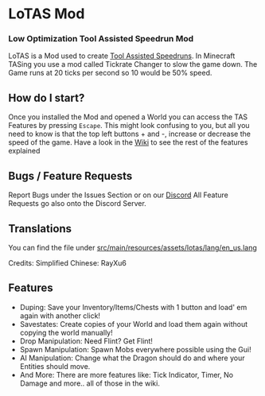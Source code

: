 ﻿# LoTAS Mod
### Low Optimization Tool Assisted Speedrun Mod

LoTAS is a Mod used to create [Tool Assisted Speedruns](https://en.wikipedia.org/wiki/Tool-assisted_speedrun). In Minecraft TASing you use a mod called Tickrate Changer to slow the game down. The Game runs at 20 ticks per second so 10 would be 50% speed.

## How do I start?

Once you installed the Mod and opened a World you can access the TAS Features by pressing `Escape`.
This might look confusing to you, but all you need to know is that the top left buttons + and -, increase or decrease the speed of the game.
Have a look in the [Wiki](https://github.com/MCPfannkuchenYT/LoTAS/wiki) to see the rest of the features explained

## Bugs / Feature Requests

Report Bugs under the Issues Section or on our [Discord](https://discord.gg/minecraft-tas-373166430478401555)
All Feature Requests go also onto the Discord Server.

## Translations
You can find the file under [src/main/resources/assets/lotas/lang/en_us.lang](https://github.com/MinecraftTAS/LoTAS/blob/dev/LoTAS-Fabric/src/main/resources/assets/lotas/lang/en_us.lang)

Credits:
Simplified Chinese: RayXu6

## Features
* Duping: Save your Inventory/Items/Chests with 1 button and load' em again with another click!
* Savestates: Create copies of your World and load them again without copying the world manually!
* Drop Manipulation: Need Flint? Get Flint!
* Spawn Manipulation: Spawn Mobs everywhere possible using the Gui!
* AI Manipulation: Change what the Dragon should do and where your Entities should move.
* And More: There are more features like: Tick Indicator, Timer, No Damage and more.. all of those in the wiki.
